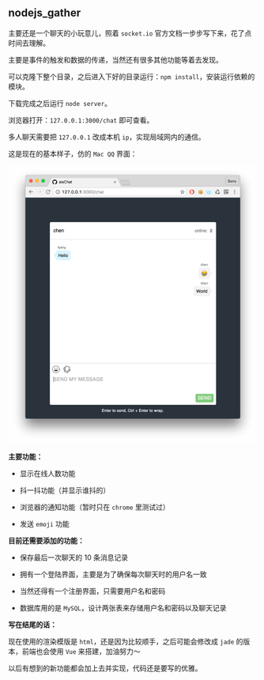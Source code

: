 ## nodejs_gather

主要还是一个聊天的小玩意儿，照着 `socket.io` 官方文档一步步写下来，花了点时间去理解。

主要是事件的触发和数据的传递，当然还有很多其他功能等着去发现。

可以克隆下整个目录，之后进入下好的目录运行：`npm install`，安装运行依赖的模块。

下载完成之后运行 `node server`。

浏览器打开：`127.0.0.1:3000/chat` 即可查看。

多人聊天需要把 `127.0.0.1` 改成本机 `ip`，实现局域网内的通信。

这是现在的基本样子，仿的 `Mac QQ` 界面：

![chat](assets/chat.png)

**主要功能：**

* 显示在线人数功能

* 抖一抖功能（并显示谁抖的）

* 浏览器的通知功能（暂时只在 `chrome` 里测试过）

* 发送 `emoji` 功能

**目前还需要添加的功能：**

* 保存最后一次聊天的 10 条消息记录

* 拥有一个登陆界面，主要是为了确保每次聊天时的用户名一致

* 当然还得有一个注册界面，只需要用户名和密码

* 数据库用的是 `MySQL`，设计两张表来存储用户名和密码以及聊天记录

**写在结尾的话：**

现在使用的渲染模版是 `html`，还是因为比较顺手，之后可能会修改成 `jade` 的版本，前端也会使用 `Vue` 来搭建，加油努力～

以后有想到的新功能都会加上去并实现，代码还是要写的优雅。